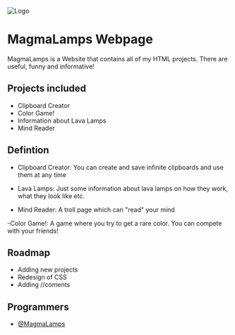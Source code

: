 
![Logo](https://magmalamps.github.io/images/Magmalamps.png)


# MagmaLamps Webpage

MagmaLamps is a Website that contains all of my HTML projects. There are useful, funny and informative!


## Projects included

- Clipboard Creator
- Color Game!
- Information about Lava Lamps
- Mind Reader


## Defintion

- Clipboard Creator: You can create and save infinite clipboards and use them at any time

- Lava Lamps: Just some information about lava lamps on how they work, what they look like etc.

- Mind Reader: A troll page which can "read" your mind

-Color Game!: A game where you try to get a rare color. You can compete with your friends!


## Roadmap

- Adding new projects
- Redesign of CSS
- Adding //coments




## Programmers

- [@MagmaLamps](https://github.com/magmalamps)


